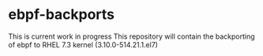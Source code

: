 # ebpf-backports
This is current work in progress 
This repository will contain the backporting of ebpf to RHEL 7.3 kernel (3.10.0-514.21.1.el7)

